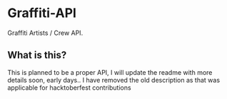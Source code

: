 # Graffiti-API

Graffiti Artists / Crew API.

## What is this?

This is planned to be a proper API, I will update the readme with more details soon, early days.. I have removed the old description as that was applicable for hacktoberfest contributions
